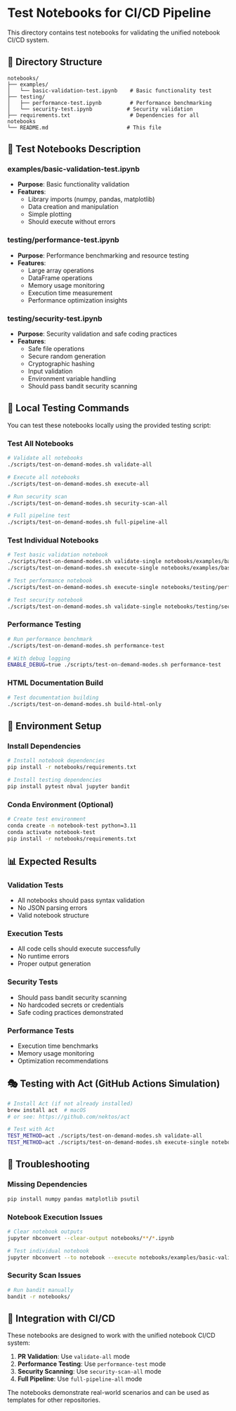 # Test Notebooks for CI/CD Pipeline

This directory contains test notebooks for validating the unified notebook CI/CD system.

## 📁 Directory Structure

```
notebooks/
├── examples/
│   └── basic-validation-test.ipynb    # Basic functionality test
├── testing/
│   ├── performance-test.ipynb         # Performance benchmarking
│   └── security-test.ipynb           # Security validation
├── requirements.txt                   # Dependencies for all notebooks
└── README.md                         # This file
```

## 🎯 Test Notebooks Description

### examples/basic-validation-test.ipynb
- **Purpose**: Basic functionality validation
- **Features**: 
  - Library imports (numpy, pandas, matplotlib)
  - Data creation and manipulation
  - Simple plotting
  - Should execute without errors

### testing/performance-test.ipynb
- **Purpose**: Performance benchmarking and resource testing
- **Features**:
  - Large array operations
  - DataFrame operations
  - Memory usage monitoring
  - Execution time measurement
  - Performance optimization insights

### testing/security-test.ipynb
- **Purpose**: Security validation and safe coding practices
- **Features**:
  - Safe file operations
  - Secure random generation
  - Cryptographic hashing
  - Input validation
  - Environment variable handling
  - Should pass bandit security scanning

## 🧪 Local Testing Commands

You can test these notebooks locally using the provided testing script:

### Test All Notebooks
```bash
# Validate all notebooks
./scripts/test-on-demand-modes.sh validate-all

# Execute all notebooks
./scripts/test-on-demand-modes.sh execute-all

# Run security scan
./scripts/test-on-demand-modes.sh security-scan-all

# Full pipeline test
./scripts/test-on-demand-modes.sh full-pipeline-all
```

### Test Individual Notebooks
```bash
# Test basic validation notebook
./scripts/test-on-demand-modes.sh validate-single notebooks/examples/basic-validation-test.ipynb
./scripts/test-on-demand-modes.sh execute-single notebooks/examples/basic-validation-test.ipynb

# Test performance notebook
./scripts/test-on-demand-modes.sh execute-single notebooks/testing/performance-test.ipynb

# Test security notebook
./scripts/test-on-demand-modes.sh validate-single notebooks/testing/security-test.ipynb
```

### Performance Testing
```bash
# Run performance benchmark
./scripts/test-on-demand-modes.sh performance-test

# With debug logging
ENABLE_DEBUG=true ./scripts/test-on-demand-modes.sh performance-test
```

### HTML Documentation Build
```bash
# Test documentation building
./scripts/test-on-demand-modes.sh build-html-only
```

## 🔧 Environment Setup

### Install Dependencies
```bash
# Install notebook dependencies
pip install -r notebooks/requirements.txt

# Install testing dependencies
pip install pytest nbval jupyter bandit
```

### Conda Environment (Optional)
```bash
# Create test environment
conda create -n notebook-test python=3.11
conda activate notebook-test
pip install -r notebooks/requirements.txt
```

## 📊 Expected Results

### Validation Tests
- All notebooks should pass syntax validation
- No JSON parsing errors
- Valid notebook structure

### Execution Tests
- All code cells should execute successfully
- No runtime errors
- Proper output generation

### Security Tests
- Should pass bandit security scanning
- No hardcoded secrets or credentials
- Safe coding practices demonstrated

### Performance Tests
- Execution time benchmarks
- Memory usage monitoring
- Optimization recommendations

## 🎭 Testing with Act (GitHub Actions Simulation)

```bash
# Install Act (if not already installed)
brew install act  # macOS
# or see: https://github.com/nektos/act

# Test with Act
TEST_METHOD=act ./scripts/test-on-demand-modes.sh validate-all
TEST_METHOD=act ./scripts/test-on-demand-modes.sh execute-single notebooks/examples/basic-validation-test.ipynb
```

## 🐛 Troubleshooting

### Missing Dependencies
```bash
pip install numpy pandas matplotlib psutil
```

### Notebook Execution Issues
```bash
# Clear notebook outputs
jupyter nbconvert --clear-output notebooks/**/*.ipynb

# Test individual notebook
jupyter nbconvert --to notebook --execute notebooks/examples/basic-validation-test.ipynb
```

### Security Scan Issues
```bash
# Run bandit manually
bandit -r notebooks/
```

## 🚀 Integration with CI/CD

These notebooks are designed to work with the unified notebook CI/CD system:

1. **PR Validation**: Use `validate-all` mode
2. **Performance Testing**: Use `performance-test` mode  
3. **Security Scanning**: Use `security-scan-all` mode
4. **Full Pipeline**: Use `full-pipeline-all` mode

The notebooks demonstrate real-world scenarios and can be used as templates for other repositories.

